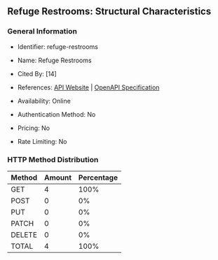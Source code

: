 ## Refuge Restrooms: Structural Characteristics

### General Information

- Identifier: refuge-restrooms

- Name: Refuge Restrooms

- Cited By: [14]

- References: [API Website](https://www.refugerestrooms.org/api/docs) | [OpenAPI Specification](https://www.refugerestrooms.org/api/swagger_doc.json)

- Availability: Online

- Authentication Method: No

- Pricing: No

- Rate Limiting: No

### HTTP Method Distribution

| Method | Amount | Percentage |
|--------|--------|------------|
| GET | 4 | 100% |
| POST | 0 | 0% |
| PUT | 0 | 0% |
| PATCH | 0 | 0% |
| DELETE | 0 | 0% |
| TOTAL | 4 | 100% |
